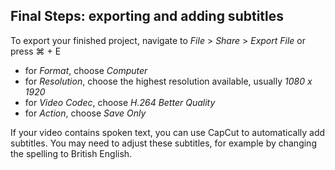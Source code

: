## Final Steps: exporting and adding subtitles

To export your finished project, navigate to *File* > *Share* > *Export File* or press ⌘ + E

- for *Format*, choose *Computer*
- for *Resolution*, choose the highest resolution available, usually *1080 x 1920*
- for *Video Codec*, choose *H.264 Better Quality*
- for *Action*, choose *Save Only*

If your video contains spoken text, you can use CapCut to automatically add subtitles. You may need to adjust these subtitles, for example by changing the spelling to British English.